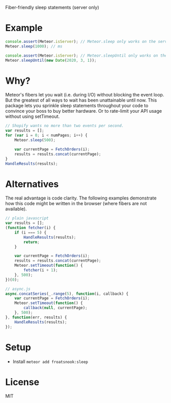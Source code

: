 Fiber-friendly sleep statements (server only)

Example
=======
```javascript
console.assert(Meteor.isServer); // Meteor.sleep only works on the server
Meteor.sleep(1000); // ms
```

```javascript
console.assert(Meteor.isServer); // Meteor.sleepUntil only works on the server
Meteor.sleepUntil(new Date(2020, 3, 1));
```

Why?
====
Meteor's fibers let you wait (i.e. during I/O) without blocking the event loop.  But the greatest of all ways to wait has been unattainable until now.  This package lets you sprinkle sleep statements throughout your code to convince your boss to buy better hardware.  Or to rate-limit your API usage without using setTimeout.

```javascript
// Shopify wants no more than two events per second.
var results = [];
for (var i = 0; i < numPages; i++) {
    Meteor.sleep(500);

    var currentPage = FetchOrders(i);
    results = results.concat(currentPage);
}
HandleResults(results);
```

Alternatives
============
The real advantage is code clarity.  The following examples demonstrate how this code might be written in the browser (where fibers are not available).

```javascript
// plain javascript
var results = [];
(function fetcher(i) {
    if (i === 5) {
        HandleResults(results);
        return;
    }

    var currentPage = FetchOrders(i);
    results = results.concat(currentPage);
    Meteor.setTimeout(function() {
        fetcher(i + 1);
    }, 500);
})(0);
```

```javascript
// async.js
async.concatSeries(_.range(5), function(i, callback) {
    var currentPage = FetchOrders(i);
    Meteor.setTimeout(function() {
        callback(null, currentPage);
    }, 500);
}, function(err, results) {
    HandleResults(results);
});
```

Setup
=====
* Install `meteor add froatsnook:sleep`

License
=======
MIT

